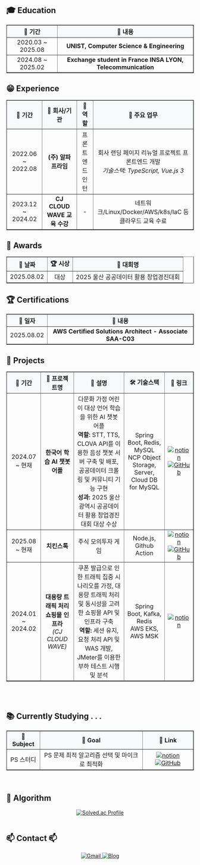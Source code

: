 

<!-- ====================================================================
     Education 섹션 - 학력 정보
==================================================================== -->
<h2>🎓 Education </h2>
<table border="1" cellspacing="0" cellpadding="12" style="border-collapse: collapse; width: 100%;">
  <thead>
    <tr style="background-color: #f8f9fa;">
      <th align="center">📅 기간</th>
      <th align="center">🏫 내용</th>
  </thead>
  <tbody>
    <tr>
      <td align="center">
        2020.03 ~ 2025.08
      </td>
      <td align="center">
        <b>UNIST, Computer Science & Engineering</b>
      </td>
    </tr>
    <tr>
      <td align="center">
        2024.08 ~ 2025.02
      </td>
      <td align="center">
        <b>Exchange student in France INSA LYON, Telecommunication</b>
      </td>
    </tr>
  </tbody>
</table>

<!-- -->
<h2> 😁 Experience </h2>
<table border="1" cellspacing="0" cellpadding="12" style="border-collapse: collapse; width: 100%;">
  <thead>
    <tr style="background-color: #f8f9fa;">
      <th align="center">📅 기간</th>
      <th align="center">🏢 회사/기관</th>
      <th align="center">💼 역할</th>
      <th align="center">📝 주요 업무</th>
    </tr>
  </thead>
  <tbody>
    <tr>
      <td align="center">
        2022.06 ~ 2022.08
      </td>
      <td align="center">
        <b>(주) 알파프라임</b>
      </td>
      <td align="center">
        프론트엔드 인턴
      </td>
      <td align="center">
        회사 랜딩 페이지 리뉴얼 프로젝트 프론트엔드 개발<br>
        <em>기술스택: TypeScript, Vue.js 3</em>
      </td>
    </tr>
    <tr>
      <td align="center">
        2023.12 ~ 2024.02
      </td>
      <td align="center">
        <b>CJ CLOUD WAVE 교육 수강</b>
      </td>
      <td align="center">
        -
      </td>
      <td align="center">
        네트워크/Linux/Docker/AWS/k8s/IaC 등 클라우드 교육 수료
      </td>
    </tr>
  </tbody>
</table>
<!-- ====================================================================
     Awards 섹션 - 수상 이력
==================================================================== -->
<h2>🏅 Awards</h2>
<table border="1" cellspacing="0" cellpadding="12" style="border-collapse: collapse; width: 100%;">
  <thead>
    <tr style="background-color: #f8f9fa;">
      <th align="center">📅 날짜</th>
      <th align="center">🏆 시상</th>
      <th align="center">🎯 대회명</th>
    </tr>
  </thead>
  <tbody>
    <tr>
      <td align="center">
        2025.08.02
      </td>
      <td align="center">
        대상
      </td>
      <td align="center">
        2025 울산 공공데이터 활용 창업경진대회 
      </td>
    </tr>
  </tbody>
</table>

<!-- ====================================================================
     Certifications 섹션 - 자격증 정보
==================================================================== -->
<h2>🏆 Certifications</h2>
<table border="1" cellspacing="0" cellpadding="12" style="border-collapse: collapse; width: 100%;">
  <thead>
    <tr style="background-color: #f8f9fa;">
      <th align="center">📅 일자</th>
      <th align="center">📜 내용</th>
    </tr>
  </thead>
  <tbody>
    <!-- AWS Solutions Architect 자격증 -->
    <tr>
      <td align="center">
        2025.08.02
      </td>
      <td align="center">
        <b> AWS Certified Solutions Architect - Associate
SAA-C03 </b>
      </td>
    </tr>
    
  </tbody>
</table>

<!-- ====================================================================
     Projects 섹션 - 프로젝트 경험
==================================================================== -->
<h2>💼 Projects</h2>
<table border="1" cellspacing="0" cellpadding="12" style="border-collapse: collapse; width: 100%;">
  <thead>
    <tr style="background-color: #f8f9fa;">
      <th align="center">📅 기간</th>
      <th align="center">📱 프로젝트명</th>
      <th align="center">📝 설명</th>
      <th align="center">🛠️ 기술스택</th>
      <th align="center">🔗 링크</th>
    </tr>
  </thead>
  <tbody>
    <!-- 한국어 학습 AI 챗봇 어플 -->
    <tr>
      <td align="center">
        2024.07 ~ 현재
      </td>
      <td align="center">
        <b>한국어 학습 AI 챗봇 어플</b>
      </td>
      <td align="center">
        다문화 가정 어린이 대상 언어 학습을 위한 AI 챗봇 어플<br>
        <b>역할:</b> STT, TTS, CLOVA API를 이용한 음성 챗봇 서버 구축 및 배포, 공공데이터 크롤링 및 커뮤니티 기능 구현<br>
        <b>성과:</b> 2025 울산광역시 공공데이터 활용 창업경진대회 대상 수상 
      </td>
      <td align="center">
        Spring Boot, Redis, MySQL<br>
        NCP Object Storage, Server, Cloud DB for MySQL
      </td>
      <td align="center">
        <a href=https://canyon-singer-366.notion.site/22f8ba59063a807ea376dac626061406?source=copy_link>
          <img src="https://img.shields.io/badge/Notion-000000?style=flat-square&logo=notion&logoColor=white" alt="notion">
        </a>
        <a href="https://github.com/00data-team00/server">
          <img src="https://img.shields.io/badge/GitHub-181717?style=flat-square&logo=github&logoColor=white" alt="GitHub">
        </a>
      </td>
    </tr>
    <!-- AI 마케팅 콘텐츠 생성 웹사이트 (스위그) -->
    <tr>
      <td align="center">
        2025.08 ~ 현재
      </td>
      <td align="center">
        <b>치킨스톡 </b>
      </td>
      <td align="center">
        주식 모의투자 게임
      </td>
      <td align="center">
        Node.js, Github Action
      </td>
      <td align="center">
        <a href=https://canyon-singer-366.notion.site/2618ba59063a80beb4eded2d816f7b94?source=copy_link>
          <img src="https://img.shields.io/badge/Notion-000000?style=flat-square&logo=notion&logoColor=white" alt="notion">
        </a>
        <a href="https://github.com/YinaePark/chicken-stock-back">
          <img src="https://img.shields.io/badge/GitHub-181717?style=flat-square&logo=github&logoColor=white" alt="GitHub">
        </a>
      </td>
    </tr>
    <!-- CJ CLOUD WAVE 프로젝트 -->
    <tr>
      <td align="center">
        2024.01 ~ 2024.02
      </td>
      <td align="center">
        <b>대용량 트래픽 처리 쇼핑몰 인프라</b><br>
        <em>(CJ CLOUD WAVE)</em>
      </td>
      <td align="center">
        쿠폰 발급으로 인한 트래픽 집중 시나리오를 가정, 대용량 트래픽 처리 및 동시성을 고려한 쇼핑몰 API 및 인프라 구축<br>
        <b>역할:</b> 세션 유지, 요청 처리 API 및 WAS 개발, JMeter를 이용한 부하 테스트 시행 및 분석
      </td>
      <td align="center">
        Spring Boot, Kafka, Redis<br>
        AWS EKS, AWS MSK
      </td>
      <td align="center">
        <a href=https://canyon-singer-366.notion.site/CJ-CLOUD-WAVE-1b98ba59063a8068a7f4ce7d979475fd?source=copy_link>
          <img src="https://img.shields.io/badge/Notion-000000?style=flat-square&logo=notion&logoColor=white" alt="notion">
        </a>
      </td>
    </tr>
  </tbody>
</table>
<br><br>

<!-- ====================================================================
     Currently Studying 섹션 - 현재 학습 중인 내용
==================================================================== -->
<h2>📚 Currently Studying . . .</h2>
<table border="1" cellspacing="0" cellpadding="12" style="border-collapse: collapse; width: 100%;">
  <thead>
    <tr style="background-color: #f8f9fa;">
      <th align="center">📖 Subject</th>
      <th align="center">🎯 Goal</th>
      <th align="center">🔗 Link</th>
    </tr>
  </thead>
  <tbody>
    <!-- !!!!!!!!!!!!!!!!!!!!!!!!!! -->
    <tr>
      <td align="center">
        PS 스터디  
      </td>
      <td align="center">
        PS 문제 최적 알고리즘 선택 및 마이크로 최적화 
      </td>
      <td align="center">
        <a href="https://midnight-catcher-3a7.notion.site/23f7d817ab0a8058b4bec8af53151a0b?source=copy_link">
          <img src="https://img.shields.io/badge/Notion-000000?style=flat-square&logo=notion&logoColor=white" alt="notion">
        </a>
        <a href="https://github.com/HongDay/coding_study">
          <img src="https://img.shields.io/badge/GitHub-181717?style=flat-square&logo=github&logoColor=white" alt="GitHub">
        </a>
      </td>
    </tr>
  </tbody>
</table>

<br>

<!-- ====================================================================
     Algorithm 섹션
==================================================================== -->
<h2 align="left">🧮 Algorithm</h2>
<div align="center">
  <a href="https://solved.ac/cheera011">
    <img src="http://mazassumnida.wtf/api/v2/generate_badge?boj=cheera011" alt="Solved.ac Profile">
  </a>
</div>

<br>


<!-- ====================================================================
     Contact 섹션 - 연락처 및 소셜 링크
==================================================================== -->
<h2 align="left">📫 Contact 📫</h2>
<div align="center">
  <!-- 이메일 링크 -->
  <a href="mailto:dlsoso1@unist.ac.kr">
    <img src="https://img.shields.io/badge/Gmail-EA4335?style=for-the-badge&logo=gmail&logoColor=white" alt="Gmail">
  </a>
  <!-- 개인 블로그 링크 -->
  <a href="https://blog.naver.com/dlsoso1">
    <img src="https://img.shields.io/badge/Blog-FF5722?style=for-the-badge&logo=blogger&logoColor=white" alt="Blog">
  </a>
</div>

<br><br>
